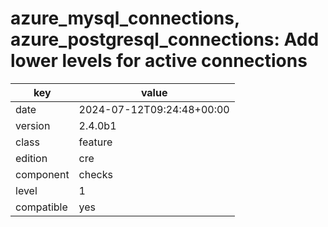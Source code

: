 [//]: # (werk v2)
# azure_mysql_connections, azure_postgresql_connections: Add lower levels for active connections

key        | value
---------- | ---
date       | 2024-07-12T09:24:48+00:00
version    | 2.4.0b1
class      | feature
edition    | cre
component  | checks
level      | 1
compatible | yes


